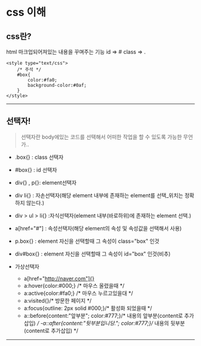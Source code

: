 # css 이해
## css란? 
html 마크업되어져있는 내용을 꾸며주는 기능
id => #
class => .

```
<style type="text/css">
	/* 주석 */
	#box{
		color:#fa0;
		background-color:#0af;
	}
</style>
```
___
## 선택자!
> 선택자란 body에있는 코드를 선택해서 어떠한 작업을 할 수 있도록 가능한 무언가..

- .box{} : class 선택자
- #box{} : id 선택자
- div{} , p{}: element선택자
- div li{} : 자손선택자(해당 element 내부에 존재하는 element를 선택_위치는 정확하지 않는다.)
- div > ul > li{} :자식선택자(element 내부(바로하위)에 존재하는 element 선택.)
- a[href="#"] : 속성선택자(해당 element의 속성 및 속성값을 선택해서 사용)

- p.box{} : element 자신을 선택할때 그 속성이 class="box" 인것
- div#box{} : element 자신을 선택할때 그 속성이 id="box" 인것(비추)
- 가상선택자
	- a[href="http://naver.com"]{}
	- a:hover{color:#000;} /* 마우스 올렸을때 */
	- a:active{color:#fa0;} /* 마우스 누르고있을대 */
	- a:visited{}/* 방문한 페이지 */
	- a:focus{outline: 2px solid #000;}/* 활성화 되었을때 */
	- a::before{content:"앞부분"; color:#777;}/* 내용의 앞부분(content로 추가삽입) */
	-a::after{content:"뒷부분입니당."; color:#777;}/* 내용의 뒷부분(content로 추가삽입) */
___



